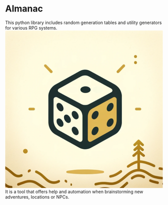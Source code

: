 # Almanac
This python library includes random generation tables and utility generators for various RPG systems.
![](/docs/img/almanac.webp)
It is a tool that offers help and automation when brainstorming new adventures, locations or NPCs.
